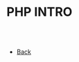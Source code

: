# PHP INTRO

>
<?php

//Show all information, defaults, to INFO_ALL

phpinfo(); 



?>


<br />
<br />


* [Back](https://github.com/stefan22/phpIntro)
